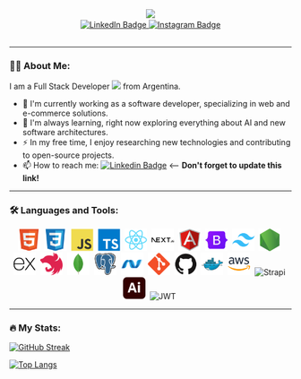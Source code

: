 <div id="header" align="center">
  <img src="https://media.giphy.com/media/M9gbBd9nbDrOTu1Mqx/giphy.gif" width="100"/>
</div>

<div id="badges" align="center">
  <a href="YOUR_LINKEDIN_PROFILE_URL">
    <img src="https://img.shields.io/badge/LinkedIn-blue?style=for-the-badge&logo=linkedin&logoColor=white" alt="LinkedIn Badge"/>
  </a>
  <a href="YOUR_INSTAGRAM_PROFILE_URL">
    <img src="https://img.shields.io/badge/Instagram-E4405F?style=for-the-badge&logo=instagram&logoColor=white" alt="Instagram Badge"/>
  </a>
</div>

<div align="center">
  <img src="https://komarev.com/ghpvc/?username=JackShaw32&style=flat-square&color=blue" alt=""/>
</div>

---

### :man_technologist: About Me:

I am a Full Stack Developer <img src="https://media.giphy.com/media/WUlplcMpOCEmTGBtBW/giphy.gif" width="30"> from Argentina.

- :telescope: I'm currently working as a software developer, specializing in web and e-commerce solutions.
- :seedling: I'm always learning, right now exploring everything about AI and new software architectures.
- :zap: In my free time, I enjoy researching new technologies and contributing to open-source projects.
- :mailbox: How to reach me: [![Linkedin Badge](https://img.shields.io/badge/-YOUR_USERNAME-blue?style=flat&logo=Linkedin&logoColor=white)](YOUR_LINKEDIN_PROFILE_URL) <-- **Don't forget to update this link!**

---

### :hammer_and_wrench: Languages and Tools:
<div align="center">
  <img src="https://raw.githubusercontent.com/devicons/devicon/master/icons/html5/html5-original.svg" title="HTML5" alt="HTML5" width="40" height="40"/>&nbsp;
  <img src="https://raw.githubusercontent.com/devicons/devicon/master/icons/css3/css3-original.svg" title="CSS3" alt="CSS3" width="40" height="40"/>&nbsp;
  <img src="https://raw.githubusercontent.com/devicons/devicon/master/icons/javascript/javascript-original.svg" title="JavaScript" alt="JavaScript" width="40" height="40"/>&nbsp;
  <img src="https://raw.githubusercontent.com/devicons/devicon/master/icons/typescript/typescript-original.svg" title="TypeScript" alt="TypeScript" width="40" height="40"/>&nbsp;
  <img src="https://raw.githubusercontent.com/devicons/devicon/master/icons/react/react-original.svg" title="React" alt="React" width="40" height="40"/>&nbsp;
  <img src="https://raw.githubusercontent.com/devicons/devicon/master/icons/nextjs/nextjs-original-wordmark.svg" title="Next.js" alt="Next.js" width="40" height="40"/>&nbsp;
  <img src="https://raw.githubusercontent.com/devicons/devicon/master/icons/angularjs/angularjs-original.svg" title="Angular" alt="Angular" width="40" height="40"/>&nbsp;
  <img src="https://raw.githubusercontent.com/devicons/devicon/master/icons/bootstrap/bootstrap-original.svg" title="Bootstrap" alt="Bootstrap" width="40" height="40"/>&nbsp;
  <img src="https://raw.githubusercontent.com/devicons/devicon/master/icons/tailwindcss/tailwindcss-plain.svg" title="Tailwind CSS" alt="Tailwind CSS" width="40" height="40"/>&nbsp;
  <img src="https://raw.githubusercontent.com/devicons/devicon/master/icons/nodejs/nodejs-original.svg" title="Node.js" alt="Node.js" width="40" height="40"/>&nbsp;
  <img src="https://raw.githubusercontent.com/devicons/devicon/master/icons/express/express-original.svg" title="Express.js" alt="Express.js" width="40" height="40"/>&nbsp;
  <img src="https://raw.githubusercontent.com/devicons/devicon/master/icons/nestjs/nestjs-plain.svg" title="NestJS" alt="NestJS" width="40" height="40"/>&nbsp;
  <img src="https://raw.githubusercontent.com/devicons/devicon/master/icons/mongodb/mongodb-original.svg" title="MongoDB" alt="MongoDB" width="40" height="40"/>&nbsp;
  <img src="https://raw.githubusercontent.com/devicons/devicon/master/icons/postgresql/postgresql-original.svg" title="PostgreSQL" alt="PostgreSQL" width="40" height="40"/>&nbsp;
  <img src="https://raw.githubusercontent.com/devicons/devicon/master/icons/dot-net/dot-net-original.svg" title=".NET" alt=".NET" width="40" height="40"/>&nbsp;
  <img src="https://raw.githubusercontent.com/devicons/devicon/master/icons/git/git-original.svg" title="Git" alt="Git" width="40" height="40"/>&nbsp;
  <img src="https://raw.githubusercontent.com/devicons/devicon/master/icons/github/github-original.svg" title="GitHub" alt="GitHub" width="40" height="40"/>&nbsp;
  <img src="https://raw.githubusercontent.com/devicons/devicon/master/icons/docker/docker-original.svg" title="Docker" alt="Docker" width="40" height="40"/>&nbsp;
  <img src="https://raw.githubusercontent.com/devicons/devicon/master/icons/amazonwebservices/amazonwebservices-original.svg" title="AWS" alt="AWS" width="40" height="40"/>&nbsp;
  <img src="https://raw.githubusercontent.com/devicons/devicon/master/icons/strapi/strapi-original.svg" title="Strapi" alt="Strapi" width="40" height="40"/>&nbsp;
  <img src="https://raw.githubusercontent.com/devicons/devicon/master/icons/illustrator/illustrator-plain.svg" title="Adobe Illustrator" alt="Adobe Illustrator" width="40" height="40"/>&nbsp;
  <img src="https://jwt.io/img/pic_logo.svg" title="JWT" alt="JWT" width="40" height="40"/>&nbsp;
</div>

---

### :fire: My Stats:
[![GitHub Streak](http://github-readme-streak-stats.herokuapp.com?user=JackShaw32&theme=dark&background=000000)](https://git.io/streak-stats)

[![Top Langs](https://github-readme-stats.vercel.app/api/top-langs/?username=JackShaw32&layout=compact&theme=vision-friendly-dark)](https://github.com/anuraghazra/github-readme-stats)
